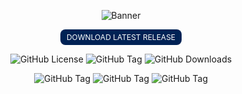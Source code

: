 <p align="center">
  <img src="https://github.com/glitched-nx/blue_pack_NX/raw/blue_pack/blue_pack_wiki/pics/blue_aio_wall_banner.png?raw=true" alt="Banner">
</p>

<div align="center">

  <a href="https://github.com/glitched-nx/blue_pack_NX/releases/latest" style="background-color: #002255; color: white; padding: 5px 10px; text-align: center; text-decoration: none; display: inline-block; border-radius: 8px; font-size: 12px;">DOWNLOAD LATEST RELEASE</a>
</div>

<p align="center">
  <img src="https://img.shields.io/github/license/Atmosphere-NX/Atmosphere?style=plastic&labelColor=%23abc4ff&color=%230d3ce6" alt="GitHub License">
  <img alt="GitHub Tag" src="https://img.shields.io/github/v/tag/glitched-nx/blue_pack_nx?style=plastic&logoSize=auto&label=blue pack NX&labelColor=%23abc4ff&color=%230d3ce6">
 <img src="https://img.shields.io/github/downloads/glitched-nx/blue_pack_nx/total?style=plastic&label=blue pack NX Downloads&labelColor=%23abc4ff&color=%230d3ce6" alt="GitHub Downloads">  
</p>
<p align="center">
<img alt="GitHub Tag" src="https://img.shields.io/github/v/tag/glitched-nx/atmosphere_blue?style=plastic&logoSize=auto&label=atmosph%C3%A8re%20blue&labelColor=%23abc4ff&color=%230d3ce6"> 
<img alt="GitHub Tag" src="https://img.shields.io/github/v/tag/CTCaer/hekate?style=plastic&logoSize=auto&label=hekate&labelColor=%23abc4ff&color=%230d3ce6">
<img alt="GitHub Tag" src="https://img.shields.io/github/v/tag/THZoria/NX_Firmware?style=plastic&logoSize=auto&label=NX Firmware&labelColor=%23abc4ff&color=%230d3ce6">
</p>
